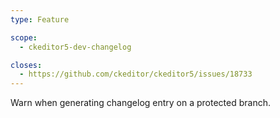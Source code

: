 ```yaml
---
type: Feature

scope:
  - ckeditor5-dev-changelog

closes:
  - https://github.com/ckeditor/ckeditor5/issues/18733
---
```


Warn when generating changelog entry on a protected branch.
